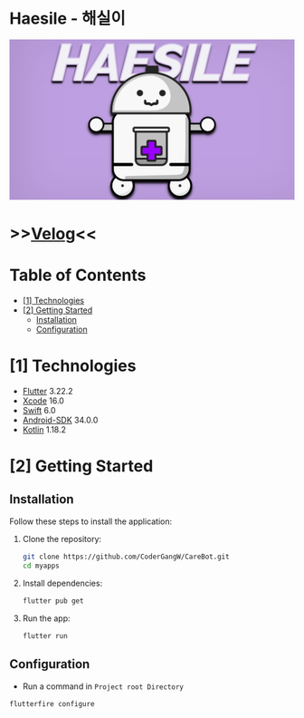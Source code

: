 # Haesile - 해실이

<!--프로젝트 대문 이미지-->
![Project Title](github_img/project-title.png)

<!--프로젝트 버튼-->
# **>>**[Velog](https://velog.io/@dbsdnjs002/posts)**<<**

<!--목차-->
# Table of Contents
- [[1] Technologies](#1-technologies)
- [[2] Getting Started](#2-getting-started)
  - [Installation](#installation)
  - [Configuration](#configuration)



# [1] Technologies

- [Flutter](https://flutter.dev/) 3.22.2
- [Xcode](https://developer.apple.com/kr/xcode/) 16.0
- [Swift](https://spring.io/) 6.0
- [Android-SDK](https://developer.android.com/studio?hl=ko) 34.0.0
- [Kotlin](https://kotlinlang.org/) 1.18.2


# [2] Getting Started

## Installation
Follow these steps to install the application:

1. Clone the repository:
    ```zsh
    git clone https://github.com/CoderGangW/CareBot.git
    cd myapps
    ```

2. Install dependencies:
    ```zsh
    flutter pub get
    ```

3. Run the app:
    ```zsh
    flutter run
    ```

## Configuration
- Run a command in `Project root Directory`
```zsh
flutterfire configure
```
